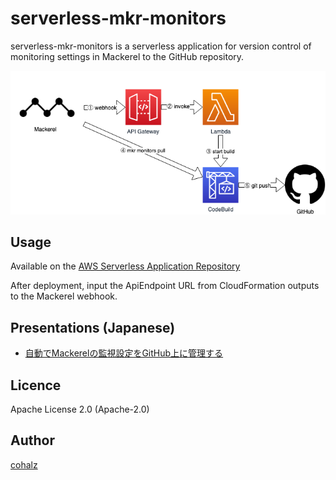 # serverless-mkr-monitors
serverless-mkr-monitors is a serverless application for version control of monitoring settings in Mackerel to the GitHub repository.

![Overview](./docs/images/overview.png "Overview of Architecture")

## Usage
Available on the [AWS Serverless Application Repository](https://console.aws.amazon.com/lambda/home#/create/app?applicationId=arn:aws:serverlessrepo:us-east-1:678291135883:applications/serverless-mkr-monitors)

After deployment, input the ApiEndpoint URL from CloudFormation outputs to the Mackerel webhook.

## Presentations (Japanese)

- [自動でMackerelの監視設定をGitHub上に管理する](https://developer.hatenastaff.com/entry/2019/04/16/130000)

## Licence
Apache License 2.0 (Apache-2.0)

## Author

[cohalz](https://github.com/cohalz)
